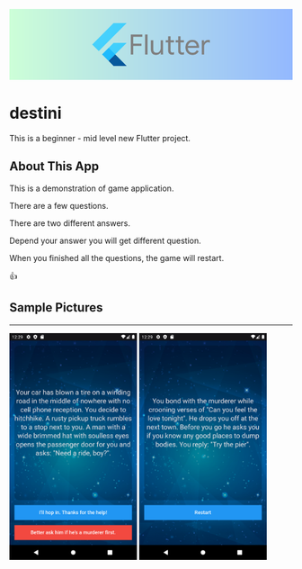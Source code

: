 ![Flutter](./mpic/flutter.png)

# **destini**

This is a beginner - mid level new Flutter project.

## **About This App**

This is a demonstration of game application.

There are a few questions.

There are two different answers.

Depend your answer you will get different question.

When you finished all the questions, the game will restart.

👍

## **Sample Pictures**

---

<img src="./mpic/example1.png" style="width:45%">
<img src="./mpic/example2.png" style="width:45%">
